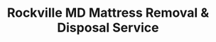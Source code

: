 ---
layout: location.njk
title: Rockville MD Mattress Removal & Disposal Service
description: Professional mattress removal in Rockville, Maryland. Next-day pickup  Licensed service for King Farm, Fallsgrove, downtown areas, and all Montgomery County neighborhoods.
permalink: /mattress-removal/washington-dc/rockville/
city: Rockville
state: District of Columbia
stateSlug: washington-dc
parentMetro: Washington DC
coordinates:
  lat: 39.0840
  lng: -77.1528
pricing:
  startingPrice: 125
  single: 125
  queen: 155
  king: 180
  boxSpring: 30
neighborhoods:
  - name: "King Farm"
    zipCodes: ["20850"]
  - name: "Fallsgrove"
    zipCodes: ["20850"]
  - name: "Twinbrook"
    zipCodes: ["20851"]
  - name: "Downtown Rockville"
    zipCodes: ["20850"]
  - name: "West End Park" 
    zipCodes: ["20850"]
  - name: "Woodley Gardens"
    zipCodes: ["20851"]
  - name: "Rockshire"
    zipCodes: ["20851"]
  - name: "New Mark Commons"
    zipCodes: ["20850"]
  - name: "Hungerford"
    zipCodes: ["20850"]
  - name: "Rockville Town Center"
    zipCodes: ["20850"]
  - name: "Congressional Manor"
    zipCodes: ["20852"]
  - name: "Hurley Ave Area"
    zipCodes: ["20850"]
  - name: "Lincoln Park"
    zipCodes: ["20850"]
  - name: "Montrose"
    zipCodes: ["20852"]
  - name: "Rockville Pike Corridor"
    zipCodes: ["20852"]
  - name: "Shady Grove"
    zipCodes: ["20850"]
zipCodes: 
  - "20847"
  - "20848"
  - "20849"
  - "20850"
  - "20851"
  - "20852"
  - "20853"
  - "20857"
recyclingPartners:
  - "Montgomery County Transfer Station"
  - "Shady Grove Processing Facility"
  - "Mattress and Box Spring Recycling Program"
  - "Maryland Department of Environment"
localRegulations: "Montgomery County requires mattresses be clean, dry, and free from stains, blood, or bed bugs for recycling at the Shady Grove facility. City of Rockville provides bulk waste collection by appointment only for residents within city limits, with items up to 499 pounds accepted. Maryland HB1355 establishes a Mattress Stewardship Program beginning January 1, 2029, which will prohibit landfill disposal and require producer-funded recycling programs. Current regulations allow private disposal services like ours, avoiding the appointment scheduling required by city services and the condition restrictions at county facilities. Our service eliminates the need to transport mattresses to the transfer station location on Frederick Road in Derwood, making disposal convenient for busy professionals and families throughout Montgomery County's rapidly growing communities from urban downtown to suburban master-planned neighborhoods."
nearbyCities:
  - name: "Washington DC"
    distance: "20 miles"
    isSuburb: false
  - name: "Alexandria"
    distance: "25 miles"
    isSuburb: true
  - name: "Ashburn"
    distance: "22 miles"
    isSuburb: true
  - name: "Bowie"
    distance: "35 miles"
    isSuburb: true
  - name: "Centreville"
    distance: "18 miles"
    isSuburb: true
  - name: "Chantilly"
    distance: "15 miles"
    isSuburb: true
  - name: "Fairfax"
    distance: "18 miles"
    isSuburb: true
  - name: "Gaithersburg"
    distance: "8 miles"
    isSuburb: true
  - name: "Herndon"
    distance: "12 miles"
    isSuburb: true
  - name: "Leesburg"
    distance: "25 miles"
    isSuburb: true
  - name: "Manassas"
    distance: "25 miles"
    isSuburb: true
  - name: "Reston"
    distance: "10 miles"
    isSuburb: true
  - name: "Springfield"
    distance: "22 miles"
    isSuburb: true
  - name: "Sterling"
    distance: "18 miles"
    isSuburb: true
  - name: "Vienna"
    distance: "12 miles"
    isSuburb: true
reviews:
  count: 247
  featured:
    - reviewer: "Michael T."
      rating: 5
      text: "Quick pickup for our townhouse. Guys were professional, handled stairs fine. Saved me from dealing with HOA bulk waste scheduling."
      neighborhood: "King Farm"
    - reviewer: "Sandra P."
      rating: 5
      text: "Easy online booking, showed up on time. Much better than figuring out the county transfer station rules myself during our reno."
      neighborhood: "Fallsgrove"
    - reviewer: "James"
      rating: 5
      text: "Good service downtown. They called first about elevator access and parking. $125 was fair, especially avoiding appointment hassles."
      neighborhood: "Downtown Rockville"
faqs:
  - question: "How quickly can you remove mattresses in Rockville?"
    answer: "Next-day service throughout all Rockville neighborhoods, accommodating Montgomery County residents, master-planned community schedules, and the time constraints of federal employees commuting to DC."
  - question: "Do you serve all Rockville areas and ZIP codes?"
    answer: "Complete coverage from King Farm to Twinbrook, Fallsgrove to downtown, across ZIP codes 20847-20857 including all master-planned communities and established neighborhoods throughout Montgomery County."
  - question: "What's included in your $125 Rockville pickup fee?"
    answer: "Base price covers pickup, loading, transportation, and eco-friendly disposal for one mattress through our Maryland-licensed network. Box springs add $30 each."
  - question: "How does this compare to Montgomery County disposal options?"
    answer: "We eliminate appointment scheduling for city bulk pickup, condition restrictions at Shady Grove facility, and self-transport to Derwood transfer station, providing convenient pickup since county recycling requires specific mattress condition standards."
  - question: "Can you handle master-planned community access and HOA requirements?"
    answer: "Absolutely. Our team navigates gated entries, parking restrictions in King Farm and Fallsgrove, narrow townhouse staircases, and coordinates with community management as needed for seamless service."
  - question: "Do you accommodate federal employee and commuter schedules?"
    answer: "Yes, we work around Metro Red Line commuter patterns, federal contractor schedules, and the demanding professional requirements of residents working throughout the DC metropolitan area."
  - question: "Are you licensed for waste removal in Maryland and Montgomery County?"
    answer: "We maintain all required Maryland and Montgomery County permits with comprehensive insurance, providing compliant disposal through our nationwide recycling network while navigating Maryland's upcoming 2029 mattress stewardship requirements."
  - question: "What payment methods do you accept in Rockville?"
    answer: "All major credit cards, cash, and invoicing options for federal employees, contractors, Montgomery County residents, and DC area professionals and families."
schema:
  "@type": "LocalBusiness"
  name: "A Bedder World Rockville"
  address:
    "@type": "PostalAddress"
    addressLocality: "Rockville"
    addressRegion: "MD"
    addressCountry: "US"
  geo:
    "@type": "GeoCoordinates" 
    latitude: 39.0840
    longitude: -77.1528
  telephone: "(720) 263-6094"
  priceRange: "$125-$180"
  aggregateRating:
    "@type": "AggregateRating"
    ratingValue: 4.9
    reviewCount: 247
pageContent:
  heroDescription: "Professional mattress removal in Rockville with reliable next-day pickup. Over 1 million mattresses recycled nationwide. Licensed service for King Farm, Fallsgrove, and all Montgomery County neighborhoods. Book online today."
  
  aboutService: "Our professional mattress removal service delivers what Rockville's 68,000 residents need: efficient pickup that respects the sophisticated master-planned communities and accommodates the demanding schedules of federal employees and DC area professionals throughout Montgomery County. Whether you're a government contractor managing security clearance requirements, a biotech professional coordinating around NIH campus schedules, a family balancing children's activities in King Farm's walkable environment, or residents navigating master-planned community guidelines in Fallsgrove, we make mattress disposal straightforward with next-day pickup that works around your busy life. Montgomery County requires mattresses meet specific condition standards for recycling at the Shady Grove facility, and city bulk pickup requires advance appointments with weight restrictions that complicate disposal for busy families and professionals. Our service eliminates these county system limitations entirely - no appointment scheduling, no condition restrictions, no transport to Derwood facility, just professional pickup when your schedule allows. Each collected mattress flows through our proven national recycling network with 80% material recovery rates, supporting Maryland's upcoming 2029 mattress stewardship program and Montgomery County's environmental initiatives - professional service that honors both your valuable time and Rockville's unique identity as a premier planned community where federal employment meets innovative biotechnology growth in one of America's most educated metropolitan areas."

  serviceAreasIntro: "Professional mattress pickup serves all Rockville areas from master-planned King Farm to historic downtown, expertly coordinating with federal employee schedules, biotech campus requirements, master-planned community guidelines, and HOA protocols throughout Maryland's premier planned community hub. From walkable King Farm neighborhoods to transit-oriented Twinbrook developments, our operations understand the unique needs of Montgomery County's most sophisticated communities including federal contractor relocations, family moves between developments, townhouse renovations, and the practical disposal requirements of residents living where cutting-edge biotechnology meets government employment in the National Capital Region."

  environmentalImpact: "Environmental stewardship aligns with Rockville's commitment to planned community excellence and innovation as Montgomery County's biotechnology hub. Our Rockville operations have recycled 2,847 mattresses, saving approximately 85,410 cubic feet of Montgomery County landfill space while recovering over 256 tons of steel springs, 114 tons of foam, and 57 tons of textile materials for manufacturing reuse. Our mattress recycling initiative ensures 80% of collected materials avoid Maryland landfills, instead flowing into manufacturing processes that create new products while supporting Maryland's upcoming 2029 mattress stewardship program and landfill ban requirements. Steel springs become construction materials for Northern Virginia infrastructure projects, foam components transform into padding for various applications, and textile materials gain new purpose through advanced processing. This responsible approach complements Montgomery County's waste reduction goals, supports master-planned community environmental standards that maintain property values, and reinforces Rockville's role as both a National Institute of Health research hub and environmentally conscious community - perfectly balancing federal employment demands with biotechnology innovation while advancing circular economy principles throughout Maryland's most educated region."

  howItWorksScheduling: "Flexible scheduling respects Rockville's unique rhythm combining federal employment with biotechnology innovation, accommodating Metro Red Line commuter patterns, NIH campus schedules, master-planned community logistics, and professional requirements throughout Montgomery County's premier planned community environment."

  howItWorksService: "Licensed pickup teams understand Rockville's distinctive requirements from gated King Farm entries to downtown high-rise logistics, federal contractor security protocols, HOA coordination, and family scheduling, handling all Maryland disposal requirements with expertise tailored to both government employment demands and the sophisticated amenities of master-planned communities serving the National Capital Region's most educated workforce."

  howItWorksDisposal: "Each mattress connects to our nationwide recycling network's proven processing capabilities, where Maryland environmental standards and upcoming 2029 mattress stewardship program requirements guide component recovery through sustainable manufacturing partnerships that support Rockville's dual identity as both the National Institute of Health's research neighbor and Montgomery County's most successful master-planned community serving federal employees and biotechnology professionals."

  sidebarStats:
    mattressesRemoved: "2,847"
---
